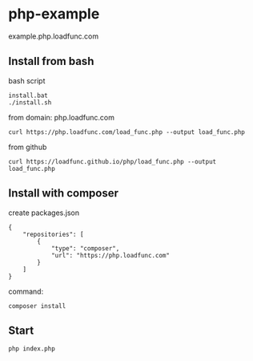 # php-example
example.php.loadfunc.com



## Install from bash
bash script

    install.bat
    ./install.sh

from domain: php.loadfunc.com

    curl https://php.loadfunc.com/load_func.php --output load_func.php

from github

    curl https://loadfunc.github.io/php/load_func.php --output load_func.php


## Install with composer

create packages.json

    {
        "repositories": [
            {
                "type": "composer",
                "url": "https://php.loadfunc.com"
            }
        ]
    }

command:

    composer install

## Start

    php index.php
